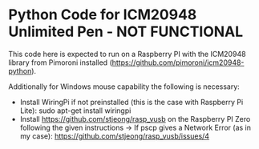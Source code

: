 # Python Code for ICM20948 Unlimited Pen - NOT FUNCTIONAL
This code here is expected to run on a Raspberry PI with the ICM20948 library from Pimoroni installed (https://github.com/pimoroni/icm20948-python).

Additionally for Windows mouse capability the following is necessary:
- Install WiringPi if not preinstalled (this is the case with Raspberry Pi Lite): sudo apt-get install wiringpi
- Install https://github.com/stjeong/rasp_vusb on the Raspberry PI Zero following the given instructions
  -> If pscp gives a Network Error (as in my case): https://github.com/stjeong/rasp_vusb/issues/4
